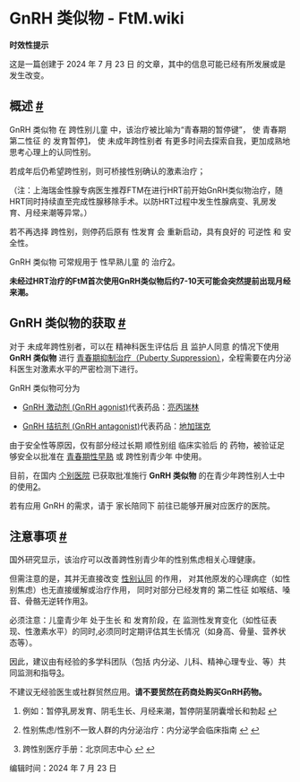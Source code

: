 # GnRH 类似物 - FtM.wiki

**时效性提示**

这是一篇创建于 2024 年 7 月 23 日 的文章，其中的信息可能已经有所发展或是发生改变。

## 概述 [#](#overview)

GnRH 类似物 在 跨性别儿童 中，该治疗被比喻为“青春期的暂停键”， 使 青春期第二性征 的 发育暂停[1](#fn:1)， 使 未成年跨性别者 有更多时间去探索自我，更加成熟地思考心理上的认同性别。

若成年后仍希望跨性别，则可桥接性别确认的激素治疗；

（注：上海瑞金性腺专病医生推荐FTM在进行HRT前开始GnRH类似物治疗，随HRT同时持续直至完成性腺移除手术。以防HRT过程中发生性腺病变、乳房发育、月经来潮等异常。）

若不再选择 跨性别，则停药后原有 性发育 会 重新启动，具有良好的 可逆性 和 安全性。

GnRH 类似物 可常规用于 性早熟儿童 的 治疗[2](#fn:2)。

**未经过HRT治疗的FtM首次使用GnRH类似物后约7-10天可能会突然提前出现月经来潮。**

## GnRH 类似物的获取 [#](#get)

对于 未成年跨性别者，可以在 精神科医生评估后 且 监护人同意 的情况下使用 **GnRH 类似物** 进行 [青春期抑制治疗（Puberty Suppression）](https://en.wikipedia.org/wiki/Puberty_blocker "青春期抑制治疗（Puberty Suppression）")，全程需要在内分泌科医生对激素水平的严密检测下进行。

GnRH 类似物可分为

-   [GnRH 激动剂 (GnRH agonist)](https://en.wikipedia.org/wiki/Gonadotropin-releasing_hormone_agonist)代表药品：[亮丙瑞林](https://en.wikipedia.org/wiki/Leuprorelin "亮丙瑞林")
    
-   [GnRH 拮抗剂 (GnRH antagonist)](https://en.wikipedia.org/wiki/Gonadotropin-releasing_hormone_antagonist)代表药品：[地加瑞克](https://en.wikipedia.org/wiki/Degarelix "地加瑞克")
    

由于安全性等原因，仅有部分经过长期 顺性别组 临床实验后 的 药物，被验证足够安全以批准在 [青春期性早熟](https://zh.wikipedia.org/wiki/%e9%9d%92%e6%98%a5%e6%9c%9f#%e6%80%a7%e6%97%a9%e7%86%9f "青春期性早熟") 或 跨性别青少年 中使用。

目前，在国内 [个别医院](https://ftm.wiki/zh-cn/hrt/confirmed/#grnh) 已获取批准施行 **GnRH 类似物** 的在青少年跨性别人士中的使用[2](#fn:2)。

若有应用 GnRH 的需求，请于 家长陪同下 前往已能够开展对应医疗的医院。

## 注意事项 [#](#notes)

国外研究显示，该治疗可以改善跨性别青少年的性别焦虑相关心理健康。

但需注意的是，其并无直接改变 [性别认同](https://ftm.wiki/zh-cn/psycho/terminology/#identity) 的作用， 对其他原发的心理病症（如性别焦虑）也无直接缓解或治疗作用， 同时对部分已经发育的 第二性征 如喉结、嗓音、骨骼无逆转作用[3](#fn:3)。

必须注意：儿童青少年 处于生长 和 发育阶段，在 监测性发育变化（如性征表现、性激素水平）的同时,必须同时定期评估其生长情况（如身高、骨量、营养状态等）。

因此，建议由有经验的多学科团队（包括 内分泌、儿科、精神心理专业、等）共同监测和指导[3](#fn:3)。

不建议无经验医生或社群贸然应用。**请不要贸然在药商处购买GnRH药物。**

1.  例如：暂停乳房发育、阴毛生长、月经来潮，暂停阴茎阴囊增长和勃起 [↩︎](#fnref:1)
    
2.  性别焦虑/性别不一致人群的内分泌治疗：内分泌学会临床指南 [↩︎](#fnref:2) [↩︎](#fnref1:2)
    
3.  跨性别医疗手册：北京同志中心 [↩︎](#fnref:3) [↩︎](#fnref1:3)
    

编辑时间：2024 年 7 月 23 日